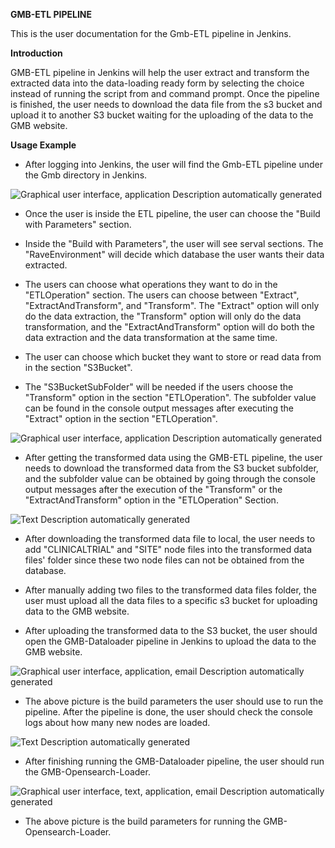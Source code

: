 **GMB-ETL PIPELINE**

This is the user documentation for the Gmb-ETL pipeline in Jenkins.

**Introduction**

GMB-ETL pipeline in Jenkins will help the user extract and transform the
extracted data into the data-loading ready form by selecting the choice
instead of running the script from and command prompt. Once the pipeline
is finished, the user needs to download the data file from the s3 bucket
and upload it to another S3 bucket waiting for the uploading of the data
to the GMB website.

**Usage Example**

-  After logging into Jenkins, the user will find the Gmb-ETL pipeline
    under the Gmb directory in Jenkins.

![Graphical user interface, application Description automatically
generated](media/image1.png)


-  Once the user is inside the ETL pipeline, the user can choose the
    "Build with Parameters" section.

-  Inside the "Build with Parameters", the user will see serval
    sections. The "RaveEnvironment" will decide which database the user
    wants their data extracted.

-  The users can choose what operations they want to do in the
    "ETLOperation" section. The users can choose between "Extract",
    "ExtractAndTransform", and "Transform". The "Extract" option will
    only do the data extraction, the "Transform" option will only do the
    data transformation, and the "ExtractAndTransform" option will do
    both the data extraction and the data transformation at the same
    time.

-  The user can choose which bucket they want to store or read data
    from in the section "S3Bucket".

-  The "S3BucketSubFolder" will be needed if the users choose the
    "Transform" option in the section "ETLOperation". The subfolder
    value can be found in the console output messages after executing
    the "Extract" option in the section "ETLOperation".

![Graphical user interface, application Description automatically
generated](media/image2.png)

-  After getting the transformed data using the GMB-ETL pipeline, the
    user needs to download the transformed data from the S3 bucket
    subfolder, and the subfolder value can be obtained by going through
    the console output messages after the execution of the "Transform"
    or the "ExtractAndTransform" option in the "ETLOperation" Section.

![Text Description automatically
generated](media/image3.png)

-  After downloading the transformed data file to local, the user needs
    to add "CLINICALTRIAL" and "SITE" node files into the transformed
    data files' folder since these two node files can not be obtained
    from the database.
-  After manually adding two files to the transformed data files
    folder, the user must upload all the data files to a specific s3
    bucket for uploading data to the GMB website.

- After uploading the transformed data to the S3 bucket, the user
    should open the GMB-Dataloader pipeline in Jenkins to upload the
    data to the GMB website.

![Graphical user interface, application, email Description automatically
generated](media/image4.png)

- The above picture is the build parameters the user should use to run
    the pipeline. After the pipeline is done, the user should check the
    console logs about how many new nodes are loaded.

![Text Description automatically
generated](media/image5.png)

- After finishing running the GMB-Dataloader pipeline, the user should
    run the GMB-Opensearch-Loader.

![Graphical user interface, text, application, email Description
automatically generated](media/image6.png)

- The above picture is the build parameters for running the
    GMB-Opensearch-Loader.
